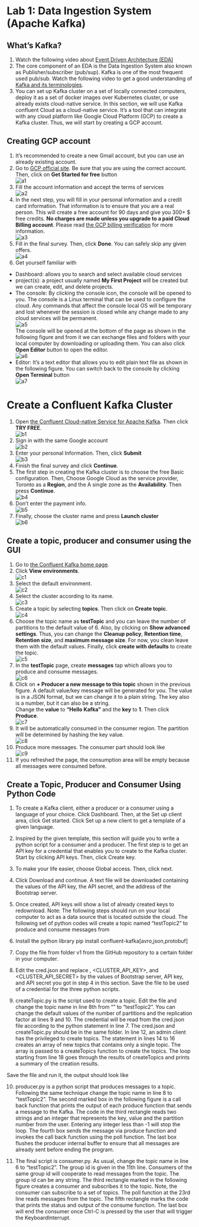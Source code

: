# Lab 1: Data Ingestion System (Apache Kafka)

## What’s Kafka?
1.	Watch the following video about [Event Driven Architecture (EDA)](https://www.youtube.com/watch?v=o2HJCGcYwoU)
2.	The core component of an EDA is the Data Ingestion System also known as Publisher/subscriber (pub/sup). 
Kafka is one of the most frequent used pub/sub. Watch the following video to get a good understanding of [Kafka and its terminologies](https://www.youtube.com/watch?v=Ch5VhJzaoaI).
3.	You can set up Kafka cluster on a set of locally connected computers, 
deploy it as a set of docker images over Kubernetes cluster, or use already exists cloud-native service. 
In this section, we will use Kafka confluent Cloud as a cloud-native service. It’s a tool that can integrate with any cloud platform 
like Google Cloud Platform (GCP) to create a Kafka cluster. Thus, we will start by creating a GCP account.  

## Creating GCP account
1.	It’s recommended to create a new Gmail account, but you can use an already existing account.
2.	Go to [GCP official site](https://cloud.google.com/gcp). Be sure that you are using the correct account. Then, click on **Get Started for free** button  
![a1](images/a1.jpg)  
3.	Fill the account information and accept the terms of services  
![a2](images/a2.jpg)  
4.	In the next step, you will fill in your personal information and a credit card information. That information is to ensure that you are a real person. This will create a free account for 90 days and give you 300+ $ free credits. **No charges are made unless you upgrade to a paid Cloud Billing account**. Please read [the GCP billing verification](https://cloud.google.com/free/docs/free-cloud-features#billing_verification) for more information.  
![a3](images/a3.jpg)  
5.	Fill in the final survey. Then, click **Done**. You can safely skip any given offers.  
![a4](images/a4.jpg)  
6.	Get yourself familiar with
* Dashboard: allows you to search and select available cloud services
* project(s): a project usually named **My First Project** will be created but we can create, edit, and delete projects.
* The console: By clicking the console icon, the console will be opened to you. The console is a Linux terminal that can be used to configure the cloud. Any commands that affect the console local OS will be temporary and lost whenever the session is closed while any change made to any cloud services will be permanent.  
![a5](images/a5.jpg)  
The console will be opened at the bottom of the page as shown in the following figure and from it we can exchange files and folders with your local computer by downloading or uploading them. You can also click **Open Editor** button to open the editor.  
 ![a6](images/a6.jpg)  
* Editor: It’s a text editor that allows you to edit plain text file as shown in the following figure. You can switch back to the console by clicking **Open Terminal** button  
 ![a7](images/a7.jpg)  
# Create a Confluent Kafka Cluster
1.	Open [the Confluent Cloud-native Service for Apache Kafka](https://www.confluent.io/confluent-cloud/). Then click **TRY FREE**.  
![b1](images/b1.jpg)  
2.	Sign in with the same Google account  
![b2](images/b2.jpg)  
3.	Enter your personal Information. Then, click **Submit**  
![b3](images/b3.jpg)  
4.	Finish the final survey and click **Continue**.  
5.	The first step in creating the Kafka cluster is to choose the free Basic configuration. Then, Choose Google Cloud as the service provider, Toronto as a **Region**, and the A single zone as the **Availability**. Then press **Continue**.   
![b4](images/b4.jpg)  
6.	Don’t enter the payment info.   
![b5](images/b5.jpg)  
7.	Finally, choose the cluster name and press **Launch cluster**  
![b6](images/b6.jpg)  
## Create a topic, producer and consumer using the GUI
1.	Go to [the Confluent Kafka home page](https://confluent.cloud/home).
2.	Click **View environments**.  
![c1](images/c1.jpg)  
3.	Select the default environment.  
![c2](images/c2.jpg)  
4.	Select the cluster according to its name.  
![c3](images/c3.jpg)  
5.	Create a topic by selecting **topics**. Then click on **Create topic**.  
![c4](images/c4.jpg)  
6.	Choose the topic name as **testTopic** and you can leave the number of partitions to the default value of 6. Also, by clicking on **Show advanced settings**. Thus, you can change the **Cleanup policy**, **Retention time**, **Retention size**, and **maximum message size**. For now, you clean leave them with the default values. Finally, click **create with defaults** to create the topic.  
![c5](images/c5.jpg)  
7.	In the **testTopic** page, create **messages** tap which allows you to produce and consume messages.  
![c6](images/c6.jpg)  
8.	Click on **+ Producer a new message to this topic** shown in the previous figure. A default value/key message will be generated for you. 
The value is in a JSON format, but we can change it to a plain string. The key also is a number, but it can also be a string.  
Change the **value** to **“Hello Kafka”** and the **key** to **1**. Then click **Produce**.  
![c7](images/c7.jpg)   
9.	It will be automatically consumed in the consumer region. The partition will be determined by hashing the key value.  
![c8](images/c8.jpg)   
10.	Produce more messages. The consumer part should look like  
![c9](images/c9.jpg)   
11.	If you refreshed the page, the consumption area will be empty because all messages were consumed before.  
## Create a Topic, Producer and Consumer Using Python Code
1.	To create a Kafka client, either a producer or a consumer using a language of your choice. Click Dashboard. Then, at the Set up client area, click Get started. Click Set up a new client to get a template of a given language.
 
2.	Inspired by the given template, this section will guide you to write a python script for a consumer and a producer. The first step is to get an API key for a credential that enables you to create to the Kafka cluster. Start by clicking API keys. Then, click Create key.
 
3.	To make your life easier, choose Global access. Then, click next.
 
4.	Click Download and continue. A text file will be downloaded containing the values of the API key, the API secret, and the address of the Bootstrap server.
5.	Once created, API keys will show a list of already created keys to redownload.
Note: The following steps should run on your local computer to act as a data source that is located outside the cloud. The following set of python codes will create a topic named “testTopic2” to produce and consume messages from
6.	Install the python library
pip install confluent-kafka[avro,json,protobuf]
7.	Copy the file from folder v1 from the GitHub repository to a certain folder in your computer.
8.	Edit the cred.json and replace <Bootstrap servers>, <CLUSTER_API_KEY>, and  <CLUSTER_API_SECRET> by the values of Bootstrap server, API key, and API secret you got in step 4 in this section. Save the file to be used of a credential for the three python scripts.
 
9.	createTopic.py is the script used to create a topic. Edit the file and change the topic name in line 8th from “<topicname>” to “testTopic2”. You can change the default values of the number of partitions and the replication factor at lines 9 and 10. The credential will be read from the cred.json file according to the python statement in line 7. The cred.json and createTopic.py should be in the same folder. In line 12, an admin client has the privileged to create topics. The statement in lines 14 to 16 creates an array of new topics that contains only a single topic. The array is passed to a createTopics function to create the topics. The loop starting from line 18 goes through the results of createTopics and prints a summary of the creation results.
 
Save the file and run it, the output should look like
 
10.	producer.py is a python script that produces messages to a topic. Following the same technique change the topic name in line 8 to “testTopic2”. The second marked box in the following figure is a call back function that prints the output of each produce function that sends a message to the Kafka. The code in the third rectangle reads two strings and an integer that represents the key, value and the partition number from the user. Entering any integer less than -1 will stop the loop. The fourth box sends the message via produce function and invokes the call back function using the poll function. The last box flushes the producer internal buffer to ensure that all messages are already sent before ending the program.

 
11.	The final script is consumer.py. As usual, change the topic name in line 6 to “testTopic2”. The group id is given in the 11th line. Consumers of the same group id will cooperate to read messages from the topic. The group id can be any string. The third rectangle marked in the following figure creates a consumer and subscribes it to the topic. Note, the consumer can subscribe to a set of topics. The poll function at the 23rd line reads messages from the topic. The fifth rectangle marks the code that prints the status and output of the consume function. The last box will end the consumer once Ctrl-C is pressed by the user that will trigger the KeyboardInterrupt.
 
